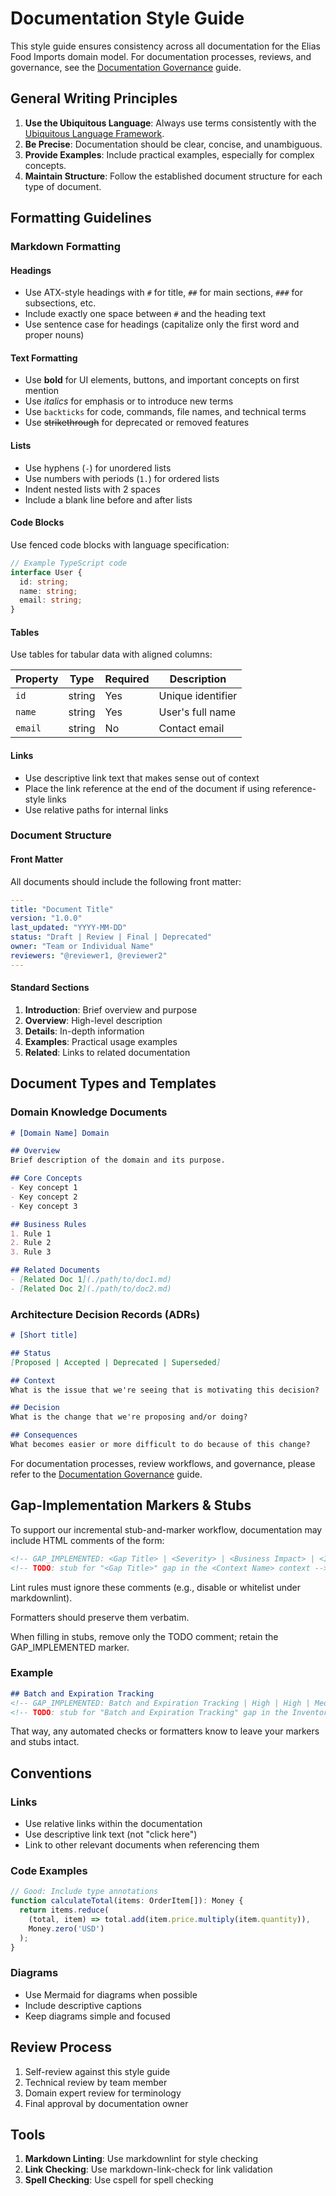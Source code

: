 # Documentation Style Guide

This style guide ensures consistency across all documentation for the Elias Food Imports domain model. For documentation processes, reviews, and governance, see the [Documentation Governance](./documentation-governance.md) guide.

## General Writing Principles

1. **Use the Ubiquitous Language**: Always use terms consistently with the [Ubiquitous Language Framework](./ubiquitous-language/README.md).
2. **Be Precise**: Documentation should be clear, concise, and unambiguous.
3. **Provide Examples**: Include practical examples, especially for complex concepts.
4. **Maintain Structure**: Follow the established document structure for each type of document.

## Formatting Guidelines

### Markdown Formatting

#### Headings
- Use ATX-style headings with `#` for title, `##` for main sections, `###` for subsections, etc.
- Include exactly one space between `#` and the heading text
- Use sentence case for headings (capitalize only the first word and proper nouns)

#### Text Formatting
- Use **bold** for UI elements, buttons, and important concepts on first mention
- Use *italics* for emphasis or to introduce new terms
- Use `backticks` for code, commands, file names, and technical terms
- Use ~~strikethrough~~ for deprecated or removed features

#### Lists
- Use hyphens (`-`) for unordered lists
- Use numbers with periods (`1.`) for ordered lists
- Indent nested lists with 2 spaces
- Include a blank line before and after lists

#### Code Blocks

Use fenced code blocks with language specification:

```typescript
// Example TypeScript code
interface User {
  id: string;
  name: string;
  email: string;
}
```

#### Tables

Use tables for tabular data with aligned columns:

| Property | Type | Required | Description |
|----------|------|----------|-------------|
| `id` | string | Yes | Unique identifier |
| `name` | string | Yes | User's full name |
| `email` | string | No | Contact email |

#### Links
- Use descriptive link text that makes sense out of context
- Place the link reference at the end of the document if using reference-style links
- Use relative paths for internal links

### Document Structure

#### Front Matter

All documents should include the following front matter:

```yaml
---
title: "Document Title"
version: "1.0.0"
last_updated: "YYYY-MM-DD"
status: "Draft | Review | Final | Deprecated"
owner: "Team or Individual Name"
reviewers: "@reviewer1, @reviewer2"
---
```

#### Standard Sections

1. **Introduction**: Brief overview and purpose
2. **Overview**: High-level description
3. **Details**: In-depth information
4. **Examples**: Practical usage examples
5. **Related**: Links to related documentation

## Document Types and Templates

### Domain Knowledge Documents

```markdown
# [Domain Name] Domain

## Overview
Brief description of the domain and its purpose.

## Core Concepts
- Key concept 1
- Key concept 2
- Key concept 3

## Business Rules
1. Rule 1
2. Rule 2
3. Rule 3

## Related Documents
- [Related Doc 1](./path/to/doc1.md)
- [Related Doc 2](./path/to/doc2.md)
```

### Architecture Decision Records (ADRs)

```markdown
# [Short title]

## Status
[Proposed | Accepted | Deprecated | Superseded]

## Context
What is the issue that we're seeing that is motivating this decision?

## Decision
What is the change that we're proposing and/or doing?

## Consequences
What becomes easier or more difficult to do because of this change?
```

For documentation processes, review workflows, and governance, please refer to the [Documentation Governance](./documentation-governance.md) guide.

## Gap-Implementation Markers & Stubs

To support our incremental stub-and-marker workflow, documentation may include HTML comments of the form:

```html
<!-- GAP_IMPLEMENTED: <Gap Title> | <Severity> | <Business Impact> | <Implementation Complexity> -->
<!-- TODO: stub for "<Gap Title>" gap in the <Context Name> context -->
```

Lint rules must ignore these comments (e.g., disable or whitelist under markdownlint).

Formatters should preserve them verbatim.

When filling in stubs, remove only the TODO comment; retain the GAP_IMPLEMENTED marker.

### Example

```markdown
## Batch and Expiration Tracking
<!-- GAP_IMPLEMENTED: Batch and Expiration Tracking | High | High | Medium -->
<!-- TODO: stub for "Batch and Expiration Tracking" gap in the Inventory & Warehouse context -->
```

That way, any automated checks or formatters know to leave your markers and stubs intact.

## Conventions

### Links

- Use relative links within the documentation
- Use descriptive link text (not "click here")
- Link to other relevant documents when referencing them

### Code Examples

```typescript
// Good: Include type annotations
function calculateTotal(items: OrderItem[]): Money {
  return items.reduce(
    (total, item) => total.add(item.price.multiply(item.quantity)),
    Money.zero('USD')
  );
}
```

### Diagrams

- Use Mermaid for diagrams when possible
- Include descriptive captions
- Keep diagrams simple and focused

## Review Process

1. Self-review against this style guide
2. Technical review by team member
3. Domain expert review for terminology
4. Final approval by documentation owner

## Tools

1. **Markdown Linting**: Use markdownlint for style checking
2. **Link Checking**: Use markdown-link-check for link validation
3. **Spell Checking**: Use cspell for spell checking
